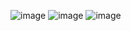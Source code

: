 ![image](https://github.com/vishalgupta8982/MOISES-Music-App/assets/108549206/6b254a28-09e5-46fe-be22-cdc241ffc162)
![image](https://github.com/vishalgupta8982/MOISES-Music-App/assets/108549206/b2433840-fcc8-4645-ba0e-19e72390087f)
![image](https://github.com/vishalgupta8982/MOISES-Music-App/assets/108549206/61fa726e-f773-4add-9603-548db76d24a6)
